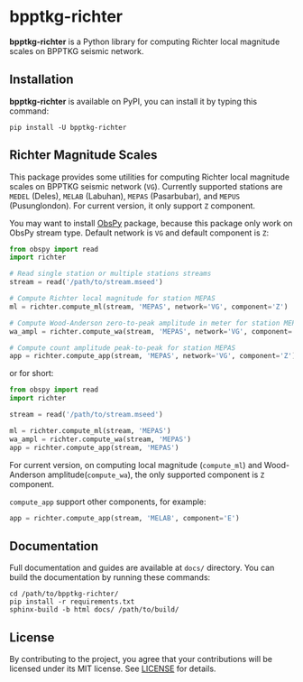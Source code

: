 # bpptkg-richter

**bpptkg-richter** is a Python library for computing Richter local magnitude
scales on BPPTKG seismic network.

## Installation

**bpptkg-richter** is available on PyPI, you can install it by typing this
command:

    pip install -U bpptkg-richter

## Richter Magnitude Scales

This package provides some utilities for computing Richter local magnitude
scales on BPPTKG seismic network (`VG`). Currently supported stations are
`MEDEL` (Deles), `MELAB` (Labuhan), `MEPAS` (Pasarbubar), and `MEPUS`
(Pusunglondon). For current version, it only support `Z` component.

You may want to install [ObsPy](https://www.obspy.org/) package, because this
package only work on ObsPy stream type. Default network is `VG` and default
component is `Z`:

```python
from obspy import read
import richter

# Read single station or multiple stations streams
stream = read('/path/to/stream.mseed')

# Compute Richter local magnitude for station MEPAS
ml = richter.compute_ml(stream, 'MEPAS', network='VG', component='Z')

# Compute Wood-Anderson zero-to-peak amplitude in meter for station MEPAS
wa_ampl = richter.compute_wa(stream, 'MEPAS', network='VG', component='Z')

# Compute count amplitude peak-to-peak for station MEPAS
app = richter.compute_app(stream, 'MEPAS', network='VG', component='Z')
```

or for short:

```python
from obspy import read
import richter

stream = read('/path/to/stream.mseed')

ml = richter.compute_ml(stream, 'MEPAS')
wa_ampl = richter.compute_wa(stream, 'MEPAS')
app = richter.compute_app(stream, 'MEPAS')
```

For current version, on computing local magnitude (`compute_ml`) and
Wood-Anderson amplitude(`compute_wa`), the only supported component is `Z`
component.

`compute_app` support other components, for example:

```python
app = richter.compute_app(stream, 'MELAB', component='E')
```

## Documentation

Full documentation and guides are available at `docs/` directory. You can build
the documentation by running these commands:

    cd /path/to/bpptkg-richter/
    pip install -r requirements.txt
    sphinx-build -b html docs/ /path/to/build/

## License

By contributing to the project, you agree that your contributions will be
licensed under its MIT license. See
[LICENSE](https://gitlab.com/bpptkg/bpptkg-richter/blob/master/LICENSE) for
details.
